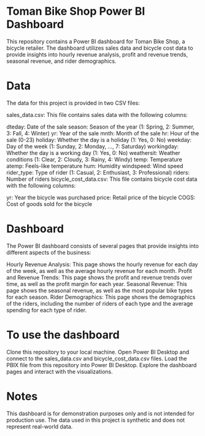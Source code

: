 # Toman Bike Shop Power BI Dashboard
This repository contains a Power BI dashboard for Toman Bike Shop, a bicycle retailer. The dashboard utilizes sales data and bicycle cost data to provide insights into hourly revenue analysis, profit and revenue trends, seasonal revenue, and rider demographics.

# Data
The data for this project is provided in two CSV files:

sales_data.csv: This file contains sales data with the following columns:

dteday: Date of the sale
season: Season of the year (1: Spring, 2: Summer, 3: Fall, 4: Winter)
yr: Year of the sale
mnth: Month of the sale
hr: Hour of the sale (0-23)
holiday: Whether the day is a holiday (1: Yes, 0: No)
weekday: Day of the week (1: Sunday, 2: Monday, ..., 7: Saturday)
workingday: Whether the day is a working day (1: Yes, 0: No)
weathersit: Weather conditions (1: Clear, 2: Cloudy, 3: Rainy, 4: Windy)
temp: Temperature
atemp: Feels-like temperature
hum: Humidity
windspeed: Wind speed
rider_type: Type of rider (1: Casual, 2: Enthusiast, 3: Professional)
riders: Number of riders
bicycle_cost_data.csv: This file contains bicycle cost data with the following columns:

yr: Year the bicycle was purchased
price: Retail price of the bicycle
COGS: Cost of goods sold for the bicycle

# Dashboard
The Power BI dashboard consists of several pages that provide insights into different aspects of the business:

Hourly Revenue Analysis: This page shows the hourly revenue for each day of the week, as well as the average hourly revenue for each month. 
Profit and Revenue Trends: This page shows the profit and revenue trends over time, as well as the profit margin for each year.
Seasonal Revenue: This page shows the seasonal revenue, as well as the most popular bike types for each season.
Rider Demographics: This page shows the demographics of the riders, including the number of riders of each type and the average spending for each type of rider.

# To use the dashboard
Clone this repository to your local machine.
Open Power BI Desktop and connect to the sales_data.csv and bicycle_cost_data.csv files.
Load the PBIX file from this repository into Power BI Desktop.
Explore the dashboard pages and interact with the visualizations.

# Notes
This dashboard is for demonstration purposes only and is not intended for production use.
The data used in this project is synthetic and does not represent real-world data.
